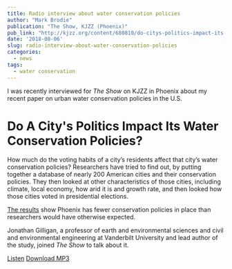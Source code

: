 ```yaml
---
title: Radio interview about water conservation policies
author: "Mark Brodie"
publication: "The Show, KJZZ (Phoenix)"
pub_link: "http://kjzz.org/content/680810/do-citys-politics-impact-its-water-conservation-policies"
date: '2018-08-06'
slug: radio-interview-about-water-conservation-policies
categories:
  - news
tags:
  - water conservation
---
```

I was recently interviewed for _The Show_ on KJZZ in Phoenix about my recent
paper on urban water conservation policies in the U.S.

<!--more-->

# Do A City's Politics Impact Its Water Conservation Policies?

How much do the voting habits of a city’s residents affect that city’s water 
conservation policies?
Researchers have tried to find out, by putting together a database of nearly 
200 American cities and their conservation policies. They then looked at other 
characteristics of those cities, including climate, local economy, how arid it 
is and growth rate, and then looked how those cities voted in presidential 
elections.

[The results](https://agupubs.onlinelibrary.wiley.com/doi/abs/10.1029/2017EF000797) 
show Phoenix has fewer conservation policies in place than researchers would 
have otherwise expected.

Jonathan Gilligan, a professor of earth and environmental sciences and civil 
and environmental engineering at Vanderbilt University and lead author of the 
study, joined _The Show_ to talk about it.

[Listen](http://kjzz.org/sites/default/files/water-show-20180806.mp3?uuid=5b6a1f6222add)
[Download MP3](http://kjzz.org/file/553726/download?token=pOH5oWHB)
